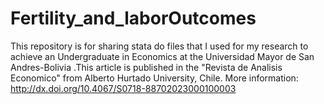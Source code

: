 # Fertility_and_laborOutcomes
This repository is for sharing stata do files that I used for my research to achieve an Undergraduate in Economics at the Universidad Mayor de San Andres-Bolivia
.This article is published in the "Revista de Analisis Economico" from Alberto Hurtado University, Chile. More information: http://dx.doi.org/10.4067/S0718-88702023000100003
